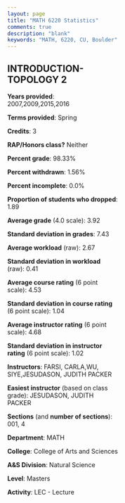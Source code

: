 ```yaml
---
layout: page
title: "MATH 6220 Statistics"
comments: true
description: "blank"
keywords: "MATH, 6220, CU, Boulder"
--- 
```

<head>
<script src="https://ajax.googleapis.com/ajax/libs/jquery/2.1.3/jquery.min.js"></script>
<script src="https://dl.dropboxusercontent.com/s/pc42nxpaw1ea4o9/highcharts.js?dl=0"></script>
<!-- <script src="../assets/js/highcharts.js"></script> -->
<style type="text/css">@font-face {
	font-family: "Bebas Neue";
	src: url(https://www.filehosting.org/file/details/544349/BebasNeue%20Regular.otf) format("opentype");
	}
	h1.Bebas { 
		font-family: "Bebas Neue", Verdana, Tahoma;
	}
</style>
</head>
<body>
	<div id="container" style="float: right; width: 45%; height: 88%; margin-left: 2.5%; margin-right: 2.5%;"></div>
	<script language="JavaScript">
		$(document).ready(function() {
		var chart = {type: 'column'};
		var title = {text: 'Grade Distribution'};
		var xAxis = {categories: ['A','B','C','D','F'],crosshair: true};
		var yAxis = {min: 0,title: {text: 'Percentage'}};
		var tooltip = {headerFormat: '<center><b><span style="font-size:20px">{point.key}</span></b></center>',
		               pointFormat: '<td style="padding:0"><b>{point.y:.1f}%</b></td>',
		               footerFormat: '</table>',shared: true,useHTML: true};
		var plotOptions = {column: {pointPadding: 0.0,borderWidth: 0}};  
		var credits = {enabled: false};var series= [{name: 'Percent',data: [94.12,5.88,0.0,0.0,0.0,]}];
		var json = {};
		json.chart = chart;
		json.title = title;
		json.tooltip = tooltip;
		json.xAxis = xAxis;
		json.yAxis = yAxis;  
		json.series = series;
		json.plotOptions = plotOptions;  
		json.credits = credits;
		$('#container').highcharts(json);
	});
	</script>
</body>
			   
## INTRODUCTION-TOPOLOGY 2

**Years provided**: 2007,2009,2015,2016

**Terms provided**: Spring

**Credits**: 3

**RAP/Honors class?** Neither

**Percent grade**: 98.33%

**Percent withdrawn**: 1.56%

**Percent incomplete**: 0.0%

**Proportion of students who dropped**: 1.89

**Average grade** (4.0 scale): 3.92

**Standard deviation in grades**: 7.43

**Average workload** (raw): 2.67

**Standard deviation in workload** (raw): 0.41

**Average course rating** (6 point scale): 4.53

**Standard deviation in course rating** (6 point scale): 1.04

**Average instructor rating** (6 point scale): 4.68

**Standard deviation in instructor rating** (6 point scale): 1.02

**Instructors**: FARSI, CARLA,WU, SIYE,JESUDASON, JUDITH PACKER

**Easiest instructor** (based on class grade): JESUDASON, JUDITH PACKER

**Sections** (and **number of sections**): 001, 4

**Department**: MATH

**College**: College of Arts and Sciences

**A&S Division**: Natural Science

**Level**: Masters

**Activity**: LEC - Lecture